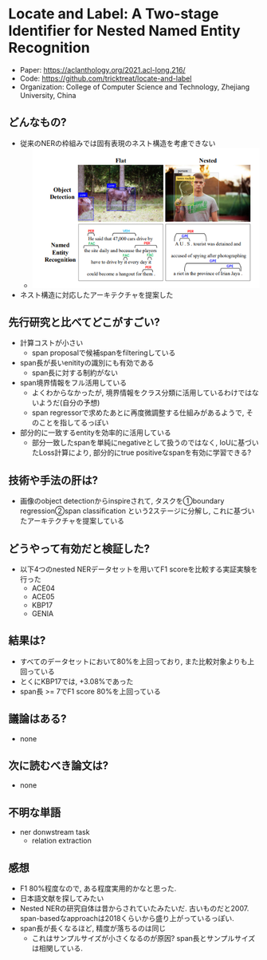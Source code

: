 # Locate and Label: A Two-stage Identifier for Nested Named Entity Recognition
- Paper: https://aclanthology.org/2021.acl-long.216/
- Code: https://github.com/tricktreat/locate-and-label
- Organization: College of Computer Science and Technology, Zhejiang University, China

## どんなもの?
- 従来のNERの枠組みでは固有表現のネスト構造を考慮できない
  - ![](img/figure1.png)
- ネスト構造に対応したアーキテクチャを提案した

## 先行研究と比べてどこがすごい?
- 計算コストが小さい
  - span proposalで候補spanをfilteringしている
- span長が長いenitityの識別にも有効である
  - span長に対する制約がない
- span境界情報をフル活用している
  - よくわからなかったが, 境界情報をクラス分類に活用しているわけではないようだ(自分の予想)
  - span regressorで求めたあとに再度微調整する仕組みがあるようで, そのことを指してるっぽい
- 部分的に一致するentityを効率的に活用している
  - 部分一致したspanを単純にnegativeとして扱うのではなく, IoUに基づいたLoss計算により, 部分的にtrue positiveなspanを有効に学習できる?

## 技術や手法の肝は?
- 画像のobject detectionからinspireされて, タスクを①boundary regression②span classification という2ステージに分解し, これに基づいたアーキテクチャを提案している

## どうやって有効だと検証した?
- 以下4つのnested NERデータセットを用いてF1 scoreを比較する実証実験を行った
  - ACE04
  - ACE05
  - KBP17
  - GENIA

## 結果は?
- すべてのデータセットにおいて80%を上回っており, また比較対象よりも上回っている
- とくにKBP17では, +3.08%であった
- span長 >= 7でF1 score 80%を上回っている

## 議論はある?
- none

## 次に読むべき論文は?
- none

## 不明な単語
- ner donwstream task
  - relation extraction

## 感想
- F1 80%程度なので, ある程度実用的かなと思った.
- 日本語文献を探してみたい
- Nested NERの研究自体は昔からされていたみたいだ. 古いものだと2007. span-basedなapproachは2018くらいから盛り上がっているっぽい.
- span長が長くなるほど, 精度が落ちるのは同じ
  - これはサンプルサイズが小さくなるのが原因? span長とサンプルサイズは相関している.

